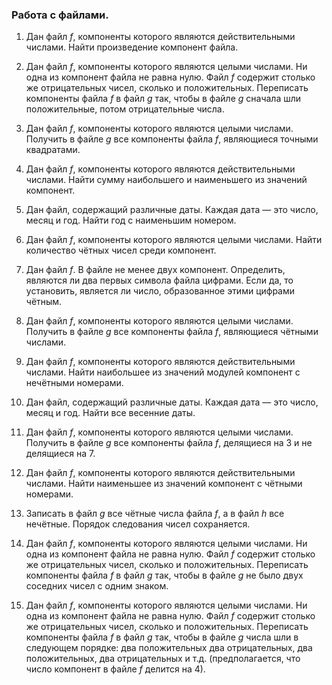 ### Работа с файлами.

1. Дан файл $f$, компоненты которого являются действительными числами. Найти произведение компонент файла.

2. Дан файл $f$, компоненты которого являются целыми числами. Ни одна из компонент файла не равна нулю. Файл $f$ содержит столько же отрицательных чисел, сколько и положительных. Переписать компоненты файла $f$ в файл $g$ так, чтобы в файле $g$ сначала шли положительные, потом отрицательные числа.

3. Дан файл $f$, компоненты которого являются целыми числами. Получить в файле $g$ все компоненты файла $f$, являющиеся точными квадратами.

4. Дан файл $f$, компоненты которого являются действительными числами. Найти сумму наибольшего и наименьшего из значений компонент.

5. Дан файл, содержащий различные даты. Каждая дата — это число, месяц и год. Найти год с наименьшим номером.

6. Дан файл $f$, компоненты которого являются целыми числами. Найти количество чётных чисел среди компонент.

7. Дан файл $f$. В файле не менее двух компонент. Определить, являются ли два первых символа файла цифрами. Если да, то установить, является ли число, образованное этими цифрами чётным.

8. Дан файл $f$, компоненты которого являются целыми числами. Получить в файле $g$ все компоненты файла $f$, являющиеся чётными числами.

9. Дан файл $f$, компоненты которого являются действительными числами. Найти наибольшее из значений модулей компонент с нечётными номерами.

10. Дан файл, содержащий различные даты. Каждая дата — это число, месяц и год. Найти все весенние даты.

11. Дан файл $f$, компоненты которого являются целыми числами. Получить в файле $g$ все компоненты файла $f$, делящиеся на 3 и не делящиеся на 7.

12. Дан файл $f$, компоненты которого являются действительными числами. Найти наименьшее из значений компонент с чётными номерами.

13. Записать в файл $g$ все чётные числа файла $f$, а в файл $h$ все нечётные. Порядок следования чисел сохраняется.

14. Дан файл $f$, компоненты которого являются целыми числами. Ни одна из компонент файла не равна нулю. Файл $f$ содержит столько же отрицательных чисел, сколько и положительных. Переписать компоненты файла $f$ в файл $g$ так, чтобы в файле $g$ не было двух соседних чисел с одним знаком.

15. Дан файл $f$, компоненты которого являются целыми числами. Ни одна из компонент файла не равна нулю. Файл $f$ содержит столько же отрицательных чисел, сколько и положительных. Переписать компоненты файла $f$ в файл $g$ так, чтобы в файле $g$ числа шли в следующем порядке: два положительных два отрицательных, два положительных, два отрицательных и т.д. (предполагается, что число компонент в файле $f$ делится на 4).